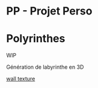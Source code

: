 # PP - Projet Perso
# Polyrinthes

WIP

Génération de labyrinthe en 3D

[wall texture](https://polyhaven.com/)
